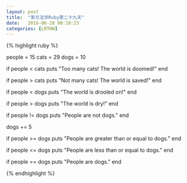 ```yaml
---
layout: post
title:  "笨方法学Ruby第二十九天"
date:   2016-06-28 00:18:23
categories: [LRTHW]
---
```


{% highlight ruby %}

people = 15
cats = 29
dogs = 10


if people < cats
	puts "Too many cats! The world is doomed!"
end

if people > cats
	puts "Not many cats! The world is saved!"
end

if people < dogs
	puts "The world is drooled on!"
end

if people > dogs
	puts "The world is dry!"
end

if people != dogs
	puts "People are not dogs."
end

dogs += 5

if people >= dogs
	puts "People are greater than or equal to dogs."
end

if people <= dogs
	puts "People are less than or equal to dogs."
end


if people == dogs
	puts "People are dogs."
end

{% endhighlight %}

